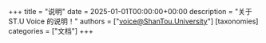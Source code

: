 +++
title = "说明"
date = 2025-01-01T00:00:00+00:00
description = "关于 ST.U Voice 的说明！"
authors = ["voice@ShanTou.University"]
[taxonomies]
categories = ["文档"]
+++


